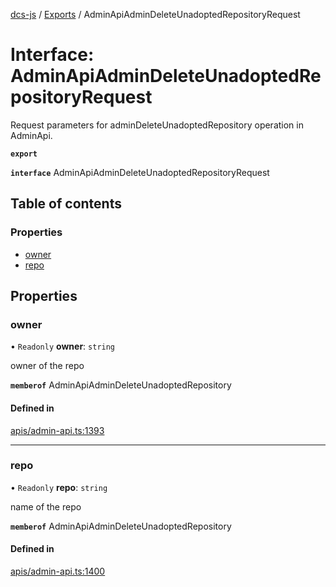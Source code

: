 [dcs-js](../README.md) / [Exports](../modules.md) / AdminApiAdminDeleteUnadoptedRepositoryRequest

# Interface: AdminApiAdminDeleteUnadoptedRepositoryRequest

Request parameters for adminDeleteUnadoptedRepository operation in AdminApi.

**`export`**

**`interface`** AdminApiAdminDeleteUnadoptedRepositoryRequest

## Table of contents

### Properties

- [owner](AdminApiAdminDeleteUnadoptedRepositoryRequest.md#owner)
- [repo](AdminApiAdminDeleteUnadoptedRepositoryRequest.md#repo)

## Properties

### <a id="owner" name="owner"></a> owner

• `Readonly` **owner**: `string`

owner of the repo

**`memberof`** AdminApiAdminDeleteUnadoptedRepository

#### Defined in

[apis/admin-api.ts:1393](https://github.com/unfoldingWord/dcs-js/blob/b29eb7a/apis/admin-api.ts#L1393)

___

### <a id="repo" name="repo"></a> repo

• `Readonly` **repo**: `string`

name of the repo

**`memberof`** AdminApiAdminDeleteUnadoptedRepository

#### Defined in

[apis/admin-api.ts:1400](https://github.com/unfoldingWord/dcs-js/blob/b29eb7a/apis/admin-api.ts#L1400)
